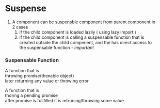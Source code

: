 # Suspense

1. A component can be suspensble component from parent component in 2 cases
   1. if the child component is loaded lazily ( using lazy import )
   2. if the child component is calling a suspensable function that is created outside the child compenent, and the  has direct access to the suspensable function - *important*

   


### Suspensable Function

A function that is  
   throwing promise(thenable object)  
   later returning any value or throwing error 


A function that is  
  thoring a pending promise  
  after promise is fullfilled it is retruning/throwing some value